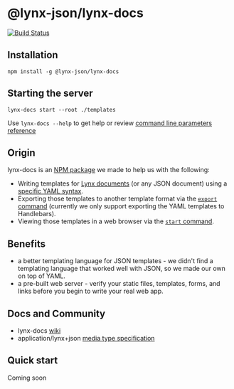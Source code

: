 # @lynx-json/lynx-docs

[![Build Status](https://travis-ci.org/lynx-json/lynx-docs.svg?branch=master)](https://travis-ci.org/lynx-json/lynx-docs)

## Installation

`npm install -g @lynx-json/lynx-docs`

## Starting the server

`lynx-docs start --root ./templates`

Use `lynx-docs --help` to get help or review [command line parameters reference](https://github.com/lynx-json/lynx-docs/wiki/Command-Line-Parameters)

## Origin

lynx-docs is an [NPM package](https://www.npmjs.com/package/@lynx-json/lynx-docs) we made to help us with the following:

* Writing templates for [Lynx documents](http://lynx-json.org/specification/) (or any JSON document) using a [specific YAML syntax](https://github.com/lynx-json/lynx-docs/wiki/dynamic-content).
* Exporting those templates to another template format via the [`export` command](https://github.com/lynx-json/lynx-docs/wiki/Command-Line-Parameters#export-command-parameters) (currently we only support exporting the YAML templates to Handlebars).
* Viewing those templates in a web browser via the [`start` command](https://github.com/lynx-json/lynx-docs/wiki/Command-Line-Parameters#start-command-parameters).

## Benefits

* a better templating language for JSON templates - we didn't find a templating language that worked well with JSON, so we made our own on top of YAML.
* a pre-built web server - verify your static files, templates, forms, and links before you begin to write your real web app.

## Docs and Community

- lynx-docs [wiki](./wiki)
- application/lynx+json [media type specification](http://lynx-json.org/specification/)

## Quick start

Coming soon